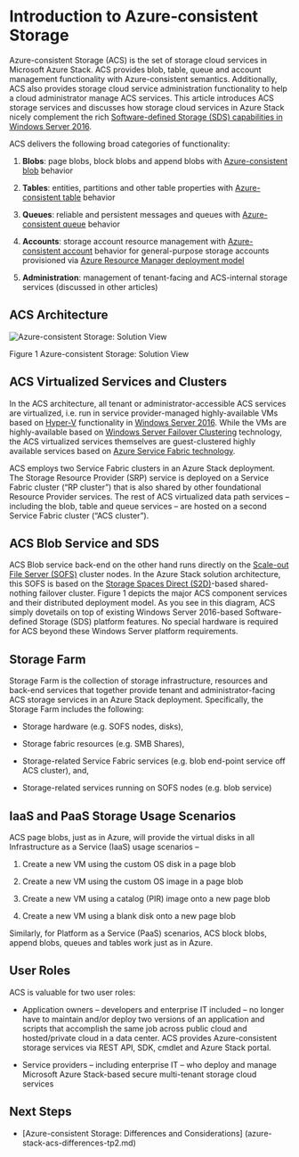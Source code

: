 # Introduction to Azure-consistent Storage



Azure-consistent Storage (ACS) is the set of storage cloud services in
Microsoft Azure Stack. ACS provides blob, table, queue and account
management functionality with Azure-consistent semantics. Additionally,
ACS also provides storage cloud service administration functionality to
help a cloud administrator manage ACS services. This article introduces
ACS storage services and discusses how storage cloud services in Azure
Stack nicely complement the rich [Software-defined Storage (SDS)
capabilities in Windows Server
2016](https://blogs.technet.microsoft.com/windowsserver/2016/04/14/ten-reasons-youll-love-windows-server-2016-5-software-defined-storage/).

ACS delivers the following broad categories of functionality:

1)  **Blobs**: page blobs, block blobs and append blobs with
    [Azure-consistent
    blob](https://msdn.microsoft.com/en-us/library/azure/dd179355.aspx#Anchor_1)
    behavior

2)  **Tables**: entities, partitions and other table properties with
    [Azure-consistent
    table](https://msdn.microsoft.com/en-us/library/azure/dd179355.aspx#Anchor_3)
    behavior

3)  **Queues**: reliable and persistent messages and queues with
    [Azure-consistent
    queue](https://msdn.microsoft.com/en-us/library/azure/dd179355.aspx#Anchor_2)
    behavior

4)  **Accounts**: storage account resource management with
    [Azure-consistent
    account](https://azure.microsoft.com/en-us/documentation/articles/storage-create-storage-account/)
    behavior for general-purpose storage accounts provisioned via [Azure
    Resource Manager deployment
    model](https://azure.microsoft.com/en-us/documentation/articles/resource-manager-deployment-model/)

5)  **Administration**: management of tenant-facing and ACS-internal
    storage services (discussed in other articles)

<span id="_Toc386544160" class="anchor"><span id="_Toc389466733" class="anchor"><span id="_Toc433223833" class="anchor"></span></span></span>
## ACS Architecture

![Azure-consistent
Storage: Solution View](./media/azure-stack-storage-overview/acs-solution-view.png)

<span id="_Ref428549771" class="anchor"></span>Figure 1 Azure-consistent
Storage: Solution View

## ACS Virtualized Services and Clusters

In the ACS architecture, all tenant or administrator-accessible ACS
services are virtualized, i.e. run in service provider-managed
highly-available VMs based on
[Hyper-V](https://technet.microsoft.com/en-us/library/dn765471.aspx)
functionality in [Windows Server
2016](http://www.microsoft.com/en-us/server-cloud/products/windows-server-2016/).
While the VMs are highly-available based on [Windows Server Failover
Clustering](https://technet.microsoft.com/en-us/library/dn765474.aspx)
technology, the ACS virtualized services themselves are guest-clustered
highly available services based on [Azure Service Fabric
technology](http://azure.microsoft.com/en-us/campaigns/service-fabric/).

ACS employs two Service Fabric clusters in an Azure Stack deployment.
The Storage Resource Provider (SRP) service is deployed on a Service Fabric
cluster (“RP cluster”) that is also shared by other foundational
Resource Provider services. The rest of ACS virtualized data path
services – including the blob, table and queue services – are hosted on
a second Service Fabric cluster (“ACS cluster”).

## ACS Blob Service and SDS

ACS Blob service back-end on the other hand runs directly on the
[Scale-out File Server
(SOFS)](https://technet.microsoft.com/en-us/library/hh831349.aspx)
cluster nodes. In the Azure Stack solution architecture, this SOFS is
based on the [Storage Spaces Direct
(S2D)](https://technet.microsoft.com/en-us/library/mt126109.aspx)-based
shared-nothing failover cluster. Figure 1 depicts the major ACS
component services and their distributed deployment model. As you see in
this diagram, ACS simply dovetails on top of existing Windows Server
2016-based Software-defined Storage (SDS) platform features. No special
hardware is required for ACS beyond these Windows Server platform
requirements.

## Storage Farm

Storage Farm is the collection of storage infrastructure, resources and
back-end services that together provide tenant and administrator-facing
ACS storage services in an Azure Stack deployment. Specifically, the
Storage Farm includes the following:

-   Storage hardware (e.g. SOFS nodes, disks),

-   Storage fabric resources (e.g. SMB Shares),

-   Storage-related Service Fabric services (e.g. blob end-point service
    off ACS cluster), and,

-   Storage-related services running on SOFS nodes (e.g. blob service)

## IaaS and PaaS Storage Usage Scenarios

ACS page blobs, just as in Azure, will provide the virtual disks in all
Infrastructure as a Service (IaaS) usage scenarios –

1)  Create a new VM using the custom OS disk in a page blob

2)  Create a new VM using the custom OS image in a page blob

3)  Create a new VM using a catalog (PIR) image onto a new page blob

4)  Create a new VM using a blank disk onto a new page blob

Similarly, for Platform as a Service (PaaS) scenarios, ACS block blobs,
append blobs, queues and tables work just as in Azure.

## User Roles


ACS is valuable for two user roles:

-   Application owners – developers and enterprise IT included – no
    longer have to maintain and/or deploy two versions of an application
    and scripts that accomplish the same job across public cloud and
    hosted/private cloud in a data center. ACS provides Azure-consistent
    storage services via REST API, SDK, cmdlet and Azure Stack portal.

-   Service providers – including enterprise IT – who deploy and manage
    Microsoft Azure Stack-based secure multi-tenant storage cloud
    services

## Next Steps


-   <span id="Concepts" class="anchor"></span> [Azure-consistent Storage:
    Differences and Considerations] (azure-stack-acs-differences-tp2.md)
